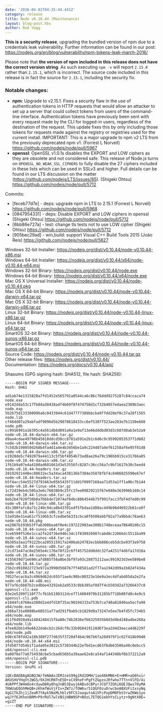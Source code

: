 ```yaml
---
date: '2016-04-01T04:35:44.441Z'
category: release
title: Node v0.10.44 (Maintenance)
layout: blog-post.hbs
author: Rod Vagg
---
```


<!--lint disable prohibited-strings-->
<!--lint disable maximum-line-length-->
<!--lint disable no-literal-urls-->
<!--lint disable no-shortcut-reference-link-->

**This is a security release**, upgrading the bundled version of npm due to a credentials leak vulnerability. Further information can be found in our post: https://nodejs.org/en/blog/vulnerability/npm-tokens-leak-march-2016/

Please note that **the version of npm included in this release does not have the correct version string**. As such executing `npm -v` will report `2.15.0` rather than `2.15.1`, which is incorrect. The source code included in this release is in fact the source for `2.15.1`, including the security fix.

### Notable changes:

- **npm**: Upgrade to v2.15.1. Fixes a security flaw in the use of authentication tokens in HTTP requests that would allow an attacker to set up a server that could collect tokens from users of the command-line interface. Authentication tokens have previously been sent with every request made by the CLI for logged-in users, regardless of the destination of the request. This update fixes this by only including those tokens for requests made against the registry or registries used for the current install. IMPORTANT: This is a major upgrade to npm v2 LTS from the previously deprecated npm v1. (Forrest L Norvell) https://github.com/nodejs/node/pull/5967
- **openssl**: OpenSSL v1.0.1s disables the EXPORT and LOW ciphers as they are obsolete and not considered safe. This release of Node.js turns on `OPENSSL_NO_WEAK_SSL_CIPHERS` to fully disable the 27 ciphers included in these lists which can be used in SSLv3 and higher. Full details can be found in our LTS discussion on the matter (https://github.com/nodejs/LTS/issues/85). (Shigeki Ohtsu) https://github.com/nodejs/node/pull/5712

Commits:

- [feceb77d7e] - deps: upgrade npm in LTS to 2.15.1 (Forrest L Norvell) https://github.com/nodejs/node/pull/5968
- [0847954331] - deps: Disable EXPORT and LOW ciphers in openssl (Shigeki Ohtsu) https://github.com/nodejs/node/pull/5712
- [6bb86e727a] - test: change tls tests not to use LOW cipher (Shigeki Ohtsu) https://github.com/nodejs/node/pull/5712
- [905bec29ad] - win,build: support Visual C++ Build Tools 2015 (João Reis) https://github.com/nodejs/node/pull/5627

Windows 32-bit Installer: https://nodejs.org/dist/v0.10.44/node-v0.10.44-x86.msi \
Windows 64-bit Installer: https://nodejs.org/dist/v0.10.44/x64/node-v0.10.44-x64.msi \
Windows 32-bit Binary: https://nodejs.org/dist/v0.10.44/node.exe \
Windows 64-bit Binary: https://nodejs.org/dist/v0.10.44/x64/node.exe \
Mac OS X Universal Installer: https://nodejs.org/dist/v0.10.44/node-v0.10.44.pkg \
Mac OS X 64-bit Binary: https://nodejs.org/dist/v0.10.44/node-v0.10.44-darwin-x64.tar.gz \
Mac OS X 32-bit Binary: https://nodejs.org/dist/v0.10.44/node-v0.10.44-darwin-x86.tar.gz \
Linux 32-bit Binary: https://nodejs.org/dist/v0.10.44/node-v0.10.44-linux-x86.tar.gz \
Linux 64-bit Binary: https://nodejs.org/dist/v0.10.44/node-v0.10.44-linux-x64.tar.gz \
SmartOS 32-bit Binary: https://nodejs.org/dist/v0.10.44/node-v0.10.44-sunos-x86.tar.gz \
SmartOS 64-bit Binary: https://nodejs.org/dist/v0.10.44/node-v0.10.44-sunos-x64.tar.gz \
Source Code: https://nodejs.org/dist/v0.10.44/node-v0.10.44.tar.gz \
Other release files: https://nodejs.org/dist/v0.10.44/ \
Documentation: https://nodejs.org/docs/v0.10.44/api/

Shasums (GPG signing hash: SHA512, file hash: SHA256):

```
-----BEGIN PGP SIGNED MESSAGE-----
Hash: SHA1

ad1ab74e1315828a7fd1452e565791a0544ca6c86c76ddd9275287c84ccaca74  node.exe
e9142dda53c17fb84a30438a4f4b69f8f474750d1cf32b4057edaea2309b3aec  node.exp
5b2b75d133380996a6c0433944c61d47777389bbcba9ffdd20ef0c37a28f1565  node.lib
cf46dd07a29abfadf9096d5b29878618433cc6ef5307f523ae283e7b1150e660  node.pdb
cc9916991a16395c4a561db6d091a9a1e9af13e66dddbd03d3c687d0ab3e52a9  node-v0.10.44-darwin-x64.tar.gz
d9aa4cdae49798b45818ddcd38cc8781a591e2b1c6d6c9c9599205353771d602  node-v0.10.44-darwin-x64.tar.xz
7c582b190050d268b4fa4d1a4e4b3456be1a9c224407a4ef61258af6e95f01d8  node-v0.10.44-darwin-x86.tar.gz
e1920de5cf492079a44113c5f5bf4954b73ad8ae26a79c196bb915ce31766a85  node-v0.10.44-darwin-x86.tar.xz
1f61b9a97e4a4100ad601661d3e53556fc8287c36cc56a7c9bf1617b30c5eed4  node-v0.10.44-headers.tar.gz
28192921448ec80632ec5a34aca438136b7384e35878fbf4c8486825590e67ef  node-v0.10.44-headers.tar.xz
b5f4acc54e5527d793463e05b5435f11dd1f0997168aa71d53a1ff1a06c7b144  node-v0.10.44-linux-x64.tar.gz
1c72d19eb4c505a3e6c76038b9c25fc1fee09829215f67e040e363996b160c14  node-v0.10.44-linux-x64.tar.xz
8eb2b47928f56b0a7bbbde72074af84bc8864544b75f991facc3fbf4d7ed0c99  node-v0.10.44-linux-x86.tar.gz
45c300fafc8a71c240c94ca8b43701edf5fbdaa1d80ac449b96d46922b61ce0f  node-v0.10.44-linux-x86.tar.xz
53a918e31ea61cf5106b3cfcedbe5b331cbca0f6508abbf02a77a9bbdc78aeb3  node-v0.10.44.pkg
ee2867b193b53ffab308bea6f0e4c197222903ae308b1748eceaa786402d6c15  node-v0.10.44-sunos-x64.tar.gz
3ce6599f526e1cca2fe2d736e946c34c1f830926987cabd8c22066dc5511ba99  node-v0.10.44-sunos-x64.tar.xz
0b385a3aa1f9122bca205515917a2406ab24782ecbbb886ceb5dcba93f3a9758  node-v0.10.44-sunos-x86.tar.gz
c2cd71e47ac8e2565e4c176e78f22c6ff45752dd0ddc32fa4251f4d6fa17d18a  node-v0.10.44-sunos-x86.tar.xz
4155639d71e690cafd885f58a8be3bf97a93c28875212aac991923d3ee589be8  node-v0.10.44.tar.gz
25b2cd910822723e972a3990d5687b7ff48581ad2f77aa1942d99a1b024f434a  node-v0.10.44.tar.xz
7052fecac6a3c4969d62dc655f1ae4c98bc00323e16e9a3ec4dfabd85da2e2fa  node-v0.10.44-x86.msi
977af6c6b87b2cedbbe43292eb2a9533c9bb385af0d7f4cb503d2a73266437c8  openssl-cli.exe
83e2e5209f110f77cfb1b5198312dce7714084979b31285b7718b08fd8c4e9c5  openssl-cli.pdb
e1044fc4768ea380d2a4dfd10f35ac90194333a753b7ca740a81840aa5ecfa98  x64/node.exe
a386a731e0880be60531af7ad291f9ab5cb1829d9a73247e5ee7b4fd5fc734b5  x64/node.exp
d11f6d920a9a1484248415fba80c74b2836ef66325935b0d3d4b4248a4be268a  x64/node.lib
47ee02bb149e6622dabcb2c26dcf0c32b9b8419118d6f3ea2d4d3eeca4d6229f  x64/node.pdb
b98c678fdd2a18b380f277d635f3720df4b4c967b6fa204979f1c62f418b9940  x64/node-v0.10.44-x64.msi
3fd5077d54b1f1ada05e3022c5730344b22efbd1ecd63f6db63506a48c0ebcc5  x64/openssl-cli.exe
6a08f8e77a6754938cbe5cbad656b5a39aae62e8ca54af144340bf6b372212a9  x64/openssl-cli.pdb
-----BEGIN PGP SIGNATURE-----
Version: GnuPG v1

iQEcBAEBAgAGBQJW/fmNAAoJEMJzeS99g1Rd2OMH/1ao48kMN6+E+mMR+aG6hxir
AKUSHVYHqVt2WG5/9XJHCRNTnE5D+xCX9heF+PgFtZGpzoJRfwho7TTn+XlFD/4i
4UAPPfJW4mOo4rdywQ6Ry8hqJnBS3Ewyj6ABvdcBPyrJCQf7ZOhi6QEJQwx70yMA
TKWUaEQGhMmQB+zKhmfWuVjFIv+ZW7z/fOW6v/51QGF0zuOrwcboABXUFiIxsyNq
XgG1TkZhj1jZeaR7YAyk5NxMLhblz9FC5JaaqutoA1VFcPopDMOFbV3rwZKWe1yo
wqJYf6JKhenBRM+P9rRUl7wlVBSjHBW9SP+BOzL7ETQG1ebhYsCLytz+9gNtX0E=
=gzZT
-----END PGP SIGNATURE-----

```
